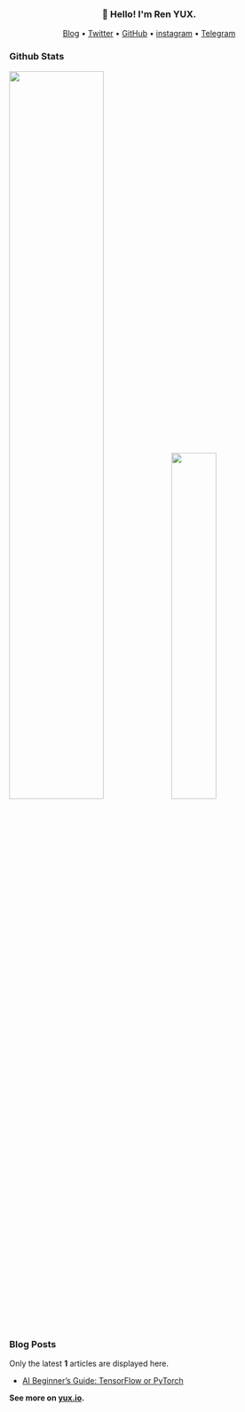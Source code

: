 <h3 align="center">👋 Hello! I'm Ren YUX.</h3>

<p align="center">
  <a href="https://yux.io">Blog</a> •
  <a href="https://twitter.com/realYUX">Twitter</a> •
  <a href="https://github.com/YUX">GitHub</a> •
  <a href="https://instagram.com/realyuxiao">instagram</a> •
  <a href="https://t.me/realYUX">Telegram</a>
</p>

### Github Stats

<a href="https://github.com/YUX"><img src="https://github-readme-stats.vercel.app/api?username=YUX&show_icons=true&layout=compact&count_private=true&hide_title=true&&theme=dracula" style="width: 58%; max-width: 58%; min-width: 58%;"><img src="https://github-readme-stats.vercel.app/api/top-langs/?username=YUX&layout=compact&count_private=true&theme=dracula" style="width: 40%; max-width: 40%; min-width: 40%;"></a>

### Blog Posts

Only the latest **1** articles are displayed here.

<!--START_SECTION:posts-->
* [AI Beginner’s Guide: TensorFlow or PyTorch](https://yux.io/2020/08/ai-beginner-guide-tensorflow-or-pytorch/)

<!--END_SECTION:posts-->

**See more on [yux.io](https://yux.io).**
